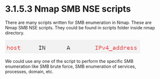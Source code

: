 # 3.1.5.3 Nmap SMB NSE scripts

There are many scripts written for SMB enumeration in Nmap. These are Nmap SMB NSE scripts. They could be found in scripts folder inside nmap directory.

![](../../../../.gitbook/assets/image%20%2827%29.png)

We could use any one of the script to perform the specific SMB enumeration like SMB brute force, SMB enumeration of services, processes, domain, etc.

